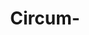 ---
title: "Circum-"
description: "Circum-"
layout: shop
keywords:
  - 美食競賽
  - 台灣美食
  - 美食精選
datePublished: "2025-06-30"
dateModified: "2025-07-03"
city: "台北市"
district: "中山區"
address: "台北市中山區中山北路二段39巷3號Regent Galleria B2麗晶精品 B2B2"
phone: "0225816575"
geo: "25.05416178477979, 121.52531790867282"
google_map: "https://maps.app.goo.gl/6RSqBDYvjGMZRUK5A"
footinder: "https://footinder.com.tw/%e5%8f%b0%e5%8c%97%e5%b8%82%e4%b8%ad%e5%b1%b1%e5%8d%80/362195/"
official: "https://www.facebook.com/Circumhyphen/"
award:
  - name: "500盤"
    year: "2024"
    entries:
      - dishes:
          - "一抹紅"

---